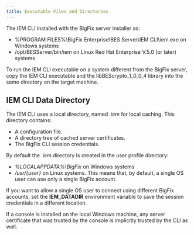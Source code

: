 ```yaml
---
title: Executable Files and Directories
---
```

The IEM CLI installed with the BigFix server installer as:
* %PROGRAM FILES%\BigFix Enterprise\BES Server\IEM CLI\iem.exe on Windows systems
* /opt/BESServer/bin/iem on Linux Red Hat Enterprise V.5.0 (or later) systems

To run the IEM CLI executable on a system different from the BigFix server, copy the IEM CLI executable and the libBEScrypto_1_0_0_4 library into the same directory on the target machine.

## IEM CLI Data Directory
The IEM CLI uses a local directory, named *.iem* for local caching. This directory contains:
* A configuration file.
* A directory tree of cached server certificates.
* The BigFix CLI session credentials.

By default the *.iem* directory is created in the user profile directory:
* *%LOCALAPPDATA%\BigFix* on Windows systems
* */usr/{user}* on Linux systems.
This means that, by default, a single OS user can use only a single BigFix account.

If you want to allow a single OS user to connect using different BigFix accounts, set the **IEM_DATADIR** environment variable to save the session credentials in a different location.

If a console is installed on the local Windows machine, any server certificate that was trusted by the console is implicitly trusted by the CLI as well.

